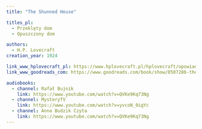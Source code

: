 ```yaml
---
title: "The Shunned House"

titles_pl:
  - Przeklęty dom
  - Opuszczony dom

authors:
  - H.P. Lovecraft
creation_year: 1924

link_www_hplovecraft_pl: https://www.hplovecraft.pl/hplovecraft/opowiadania-nowele-powiesci/the-shunned-house/
link_www_goodreads_com: https://www.goodreads.com/book/show/8507286-the-shunned-house

audiobooks:
  - channel: Rafał Bujnik
    link: https://www.youtube.com/watch?v=QVKe9Kq73Ng
  - channel: MysteryTV
    link: https://www.youtube.com/watch?v=yvcoN_0igYc
  - channel: Anna Budzik Czyta
    link: https://www.youtube.com/watch?v=QVKe9Kq73Ng
---
```


